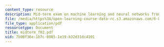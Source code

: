 ```yaml
---
content_type: resource
description: Mid-term exam on machine learning and neural networks from Fall 2003.
file: /media/https%3A/open-learning-course-data-rc.s3.amazonaws.com/6-867-machine-learning-fall-2006/7b98f36e1b7c80851e19b32d31dc4101_midterm_f02.pdf
file_type: application/pdf
resourcetype: Document
title: midterm_f02.pdf
uid: 7b98f36e-1b7c-8085-1e19-b32d31dc4101
---
```

